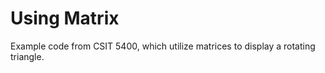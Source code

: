 # Using Matrix

Example code from CSIT 5400, which utilize matrices to display a rotating triangle.
